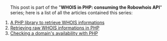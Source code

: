 <ol class="aseries">
	<p>This post is part of the "<strong>WHOIS in PHP: consuming the Robowhois API</strong>" series; here is a list of all the articles contained this series:</p>
	<li>
		<a href="/a-php-library-to-retrieve-whois-informations/">A PHP library to retrieve WHOIS informations</a>
	</li>
	<li>
		<a href="/retrieving-raw-whois-informations-in-php/">Retrieving raw WHOIS informations in PHP</a>
	</li>
	<li>
		<a href="/checking-a-domain-s-availability-with-php/">Checking a domain's availability with PHP</a>
	</li>
</ol>
